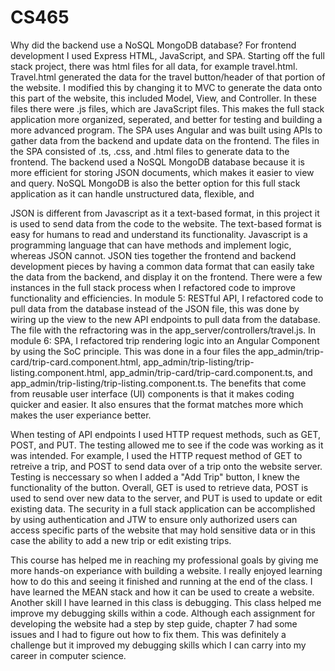 # CS465

Why did the backend use a NoSQL MongoDB database?
For frontend development I used Express HTML, JavaScript, and SPA. Starting off the full stack project, there was html files for all data, for example travel.html. Travel.html generated the data for the travel button/header of that portion of the website. I modified this by changing it to MVC to generate the data onto this part of the website, this included Model, View, and Controller. In these files there were .js files, which are JavaScript files. This makes the full stack application more organized, seperated, and better for testing and building a more advanced program. The SPA uses Angular and was built using APIs to gather data from the backend and update data on the frontend. The files in the SPA consisted of .ts, .css, and .html files to generate data to the frontend. The backend used a NoSQL MongoDB database because it is more efficient for storing JSON documents, which makes it easier to view and query. NoSQL MongoDB is also the better option for this full stack application as it can handle unstructured data, flexible, and


JSON is different from Javascript as it a text-based format, in this project it is used to send data from the code to the website. The text-based format is easy for humans to read and understand its functionality. Javascript is a programming language that can have methods and implement logic, whereas JSON cannot. JSON ties together the frontend and backend development pieces by having a common data format that can easily take the data from the backend, and display it on the frontend. 
There were a few instances in the full stack process when I refactored code to improve functionality and efficiencies. In module 5: RESTful API, I refactored code to pull data from the database instead of the JSON file, this was done by wiring up the view to the new API endpoints to pull data from the database. The file with the refractoring was in the app_server/controllers/travel.js. In module 6: SPA, I refactored trip rendering logic into an Angular Component by using the SoC principle. This was done in a four files the app_admin/trip-card/trip-card.component.html, app_admin/trip-listing/trip-listing.component.html, app_admin/trip-card/trip-card.component.ts, and app_admin/trip-listing/trip-listing.component.ts. The benefits that come from reusable user interface (UI) components is that it makes coding quicker and easier. It also ensures that the format matches more which makes the user experiance better. 


When testing of API endpoints I used HTTP request methods, such as GET, POST, and PUT. The testing allowed me to see if the code was working as it was intended. For example, I used the HTTP request method of GET to retreive a trip, and POST to send data over of a trip onto the website server. Testing is neccessary so when I added a "Add Trip" button, I knew the functionality of the button. Overall, GET is used to retrieve data, POST is used to send over new data to the server, and PUT is used to update or edit existing data. The security in a full stack application can be accomplished by using authentication and JTW to ensure only authorized users can access specific parts of the website that may hold sensitive data or in this case the ability to add a new trip or edit existing trips. 


This course has helped me in reaching my professional goals by giving me more hands-on experiance with building a website. I really enjoyed learning how to do this and seeing it finished and running at the end of the class. I have learned the MEAN stack and how it can be used to create a website. Another skill I have learned in this class is debugging. This class helped me improve my debugging skills within a code. Although each assignment for developing the website had a step by step guide, chapter 7 had some issues and I had to figure out how to fix them. This was definitely a challenge but it improved my debugging skills which I can carry into my career in computer science. 
